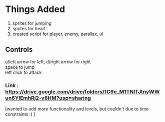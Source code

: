 # Things Added
1. sprites for jumping
2. sprites for heart
3. created script for player, enemy, parallax, ui
## Controls
a/left arrow for left, d/right arrow for right<br>
space to jump<br>
left click to attack<br>
### Link : https://drive.google.com/drive/folders/1C9e_M1TNITJtnyWWun6YlEmhRj2-v8HM?usp=sharing
[wanted to add more functionality and levels, but couldn't due to time constraints :(  ]
